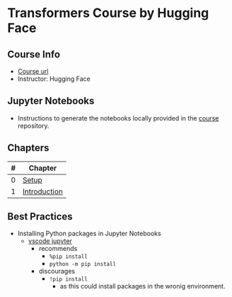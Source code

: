 # Transformers Course by Hugging Face

## Course Info

- [Course url](https://huggingface.co/learn/nlp-course)
- Instructor: Hugging Face

## Jupyter Notebooks

- Instructions to generate the notebooks locally provided in the [course](https://github.com/huggingface/course#-jupyter-notebooks) repository.

## Chapters

|#|Chapter|
|-|-------|
|0|[Setup](./notes/Chapter_0.md)|
|1|[Introduction](./notes/Chapter_1.md)|

## Best Practices

- Installing Python packages in Jupyter Notebooks
  - [vscode jupyter](https://github.com/microsoft/vscode-jupyter/wiki/Installing-Python-packages-in-Jupyter-Notebooks)
    - recommends
      - ```%pip install```
      - ```python -m pip install```
    - discourages
      - ```!pip install```
        - as this could install packages in the wronig environment.
